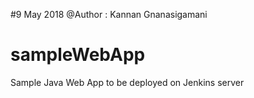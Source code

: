#9 May 2018 @Author : Kannan Gnanasigamani
# sampleWebApp
Sample Java Web App to be deployed on Jenkins server
